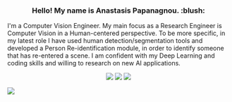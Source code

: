 <!-- - 👋 Hi, I’m @anastasispk
- 👀 I’m interested in ...
- 🌱 I’m currently learning ...
- 💞️ I’m looking to collaborate on ...
- 📫 How to reach me ... -->

<!---
anastasispk/anastasispk is a ✨ special ✨ repository because its `README.md` (this file) appears on your GitHub profile.
You can click the Preview link to take a look at your changes.
--->
<h3 align=center>
Hello! My name is Anastasis Papanagnou. :blush: 
</h3>

I'm a Computer Vision Engineer. My main focus as a Research Engineer is Computer Vision in a Human-centered perspective. To be more specific, in my latest role I have used human detection/segmentation tools and developed a Person Re-identification module, in order to identify someone that has re-entered a scene.  I am confident with my Deep Learning and coding skills and willing to research on new AI applications.

<p align=center>
  <a target="_blank" href="https://www.linkedin.com/in/anastasispk/"><img src="https://img.shields.io/badge/-LinkedIn-0077B5?style=for-the-badge&logo=Linkedin&logoColor=white"></img></a>
  <a target="_blank" href="https://www.researchgate.net/profile/Anastasis-Papanagnou"><img src="https://img.shields.io/badge/-Researchgate-00ccbb?style=for-the-badge&logo=Researchgate&logoColor=white"></img></a>
  <a target="_blank" href="https://scholar.google.com/citations?user=vwmstnYAAAAJ&hl=el"><img src="https://img.shields.io/badge/-Google Scholar-326ac5?style=for-the-badge&logo=Google-Scholar&logoColor=white"></img></a>
</p>
  <a target="_blank" href="https://drive.google.com/file/d/1gm5V64Ek2AJUCt7uAXNMCqbbJtvPeaqD/view?usp=share_link"><img src="https://img.shields.io/badge/website-000000?style=for-the-badge&logo=About.me&logoColor=white"></img></a>
